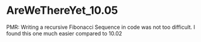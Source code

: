 # AreWeThereYet_10.05

PMR: Writing a recursive Fibonacci Sequence in code was not too difficult. I found this one much easier compared to 10.02
